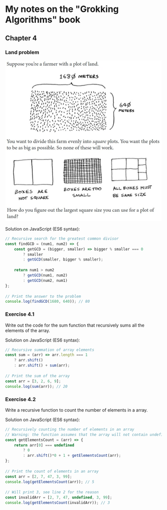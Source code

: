 # My notes on the "Grokking Algorithms" book

## Chapter 4

### Land problem

![Land problem](images/land_problem.jpg?raw=true "Land problem")

Solution on JavaScript (ES6 syntax):

```js
// Recursive search for the greatest common divisor
const findGCD = (num1, num2) => {
	const getGCD = (bigger, smaller) => bigger % smaller === 0
		? smaller
		: getGCD(smaller, bigger % smaller);

	return num1 > num2
		? getGCD(num1, num2)
		: getGCD(num2, num1)
};

// Print the answer to the problem
console.log(findGCD(1680, 640)); // 80
```

### Exercise 4.1

Write out the code for the sum function that recursively sums all the elements of the array.

Solution on JavaScript (ES6 syntax):

```js
// Recursive summation of array elements
const sum = (arr) => arr.length === 1
	? arr.shift()
	: arr.shift() + sum(arr);

// Print the sum of the array
const arr = [3, 2, 6, 9];
console.log(sum(arr)); // 20
```
### Exercise 4.2

Write a recursive function to count the number of elements in a array.

Solution on JavaScript (ES6 syntax):

```js
// Recursively counting the number of elements in an array
// Warning: the function assumes that the array will not contain undefined values.
const getElementsCount = (arr) => {
	return arr[0] === undefined
		? 0
		: arr.shift()*0 + 1 + getElementsCount(arr);
};

// Print the count of elements in an array
const arr = [2, 7, 47, 3, 99];
console.log(getElementsCount(arr)); // 5

// Will print 3, see line 2 for the reason
const invalidArr = [2, 7, 47, undefined, 3, 99];
console.log(getElementsCount(invalidArr)); // 3
```

